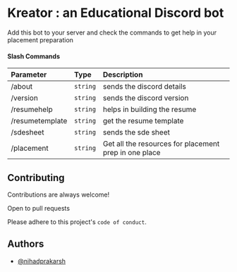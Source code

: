 
# Kreator : an Educational Discord bot

Add this bot to your server and check the commands to get help in your placement preparation




#### Slash Commands


| Parameter | Type     | Description                |
| :-------- | :------- | :------------------------- |
| /about | `string` | sends the discord details |
| /version | `string` | sends the discord version |
| /resumehelp | `string` | helps in building the resume |
| /resumetemplate | `string` | get the resume template |
| /sdesheet | `string` | sends the sde sheet |
| /placement | `string` | Get all the resources for placement prep in one place |




## Contributing

Contributions are always welcome!

Open to pull requests

Please adhere to this project's `code of conduct`.


## Authors

- [@nihadprakarsh](https://www.github.com/nihadprakarsh)

